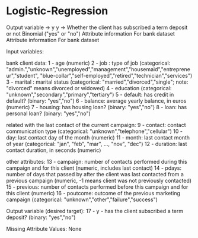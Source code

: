 # Logistic-Regression
Output variable -> y y -> Whether the client has subscribed a term deposit or not Binomial ("yes" or "no")  Attribute information For bank dataset
Attribute information For bank dataset

Input variables:

bank client data:
1 - age (numeric) 2 - job : type of job (categorical: "admin.","unknown","unemployed","management","housemaid","entrepreneur","student", "blue-collar","self-employed","retired","technician","services") 3 - marital : marital status (categorical: "married","divorced","single"; note: "divorced" means divorced or widowed) 4 - education (categorical: "unknown","secondary","primary","tertiary") 5 - default: has credit in default? (binary: "yes","no") 6 - balance: average yearly balance, in euros (numeric) 7 - housing: has housing loan? (binary: "yes","no") 8 - loan: has personal loan? (binary: "yes","no")

related with the last contact of the current campaign:
9 - contact: contact communication type (categorical: "unknown","telephone","cellular") 10 - day: last contact day of the month (numeric) 11 - month: last contact month of year (categorical: "jan", "feb", "mar", ..., "nov", "dec") 12 - duration: last contact duration, in seconds (numeric)

other attributes:
13 - campaign: number of contacts performed during this campaign and for this client (numeric, includes last contact) 14 - pdays: number of days that passed by after the client was last contacted from a previous campaign (numeric, -1 means client was not previously contacted) 15 - previous: number of contacts performed before this campaign and for this client (numeric) 16 - poutcome: outcome of the previous marketing campaign (categorical: "unknown","other","failure","success")

Output variable (desired target): 17 - y - has the client subscribed a term deposit? (binary: "yes","no")

Missing Attribute Values: None

